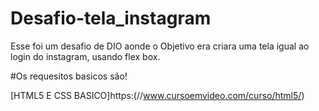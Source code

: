 # Desafio-tela_instagram
Esse foi um desafio de DIO aonde o Objetivo era criara uma tela igual ao login do instagram, usando flex box.

#Os requesitos basicos são!

[HTML5 E CSS BASICO]https:(//www.cursoemvideo.com/curso/html5/)

